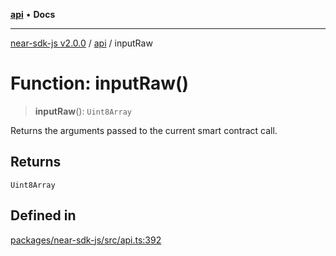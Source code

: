 [**api**](../README.md) • **Docs**

***

[near-sdk-js v2.0.0](../../packages.md) / [api](../README.md) / inputRaw

# Function: inputRaw()

> **inputRaw**(): `Uint8Array`

Returns the arguments passed to the current smart contract call.

## Returns

`Uint8Array`

## Defined in

[packages/near-sdk-js/src/api.ts:392](https://github.com/dim-daskalov/near-sdk-js/blob/cf610b7475ae1e74bbe6227c6e21559649e3c5c3/packages/near-sdk-js/src/api.ts#L392)
